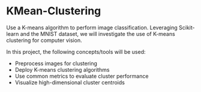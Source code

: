 # KMean-Clustering
Use a K-means algorithm to perform image classification.
Leveraging Scikit-learn and the MNIST dataset, we will investigate the use of K-means clustering for computer vision.

In this project, the following concepts/tools will be used:

- Preprocess images for clustering
- Deploy K-means clustering algorithms
- Use common metrics to evaluate cluster performance
- Visualize high-dimensional cluster centroids
